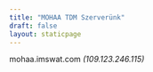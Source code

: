 ```yaml
---
title: "MOHAA TDM Szerverünk"
draft: false
layout: staticpage
---
```



mohaa.imswat.com *(109.123.246.115)*